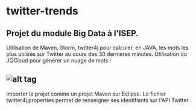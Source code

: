 # twitter-trends
Projet du module Big Data à l'ISEP.
-----
Utilisation de Maven, Storm, twitter4j pour calculer, en JAVA, les mots les plus utilisés sur Twitter au cours des 30 dernières minutes.
Utilisation du JQCloud pour générer un nuage de mots : 

![alt tag](https://github.com/ThibBal/twitter-trends/blob/master/img/cloud_example.png)
---
Importer le projet comme un projet Maven sur Eclipse.
Le fichier twitter4j.properties permet de renseigner ses identifiants sur l'API Twitter.
